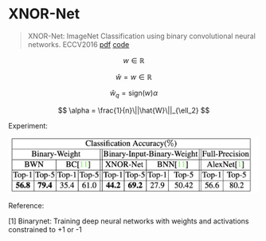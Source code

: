 # XNOR-Net

> XNOR-Net: ImageNet Classification using binary convolutional neural networks. ECCV2016 
[pdf](https://arxiv.org/pdf/1603.05279.pdf) [code](http://allenai.org/plato/xnornet.)


$$
	w \in \mathbb{R}
$$

$$
	\hat{w} = w \in \mathbb{R}
$$

$$
	\hat{w}_q = \mbox{sign}(w)\alpha
$$

$$
	\alpha = \frac{1}{n}\||\hat{W}\||_{\ell_2}
$$


Experiment:

![alexnet](xnor_result.png)

Reference:

[1] Binarynet: Training deep neural networks with weights and activations constrained to +1 or -1